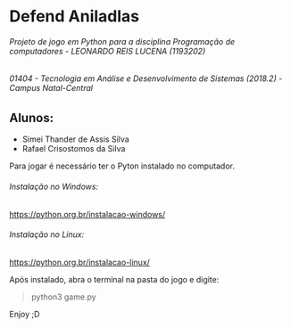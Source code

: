 # Defend Aniladlas
###### Projeto de jogo em Python para a disciplina Programação de computadores - LEONARDO REIS LUCENA (1193202)
###### 01404 - Tecnologia em Análise e Desenvolvimento de Sistemas (2018.2) - Campus Natal-Central

## Alunos:
* Simei Thander de Assis Silva
* Rafael Crisostomos da Silva

Para jogar é necessário ter o Pyton instalado no computador.

###### Instalação no Windows:

https://python.org.br/instalacao-windows/

###### Instalação no Linux:

https://python.org.br/instalacao-linux/

Após instalado, abra o terminal na pasta do jogo e digite: 

> python3 game.py

Enjoy ;D
